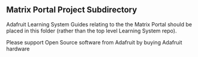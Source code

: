 ## Matrix Portal Project Subdirectory

Adafruit Learning System Guides relating to the the Matrix Portal should be
placed in this folder (rather than the top level Learning System repo).

Please support Open Source software from Adafruit by buying Adafruit hardware